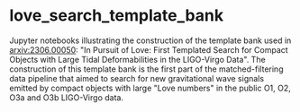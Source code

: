 # love_search_template_bank

Jupyter notebooks illustrating the construction of the template bank used in [arxiv:2306.00050](https://arxiv.org/pdf/2306.00050.pdf): "In Pursuit of Love: First Templated Search for Compact Objects with Large Tidal Deformabilities in the LIGO-Virgo Data". The construction of this template bank is the first part of the matched-filtering data pipeline that aimed to search for new gravitational wave signals emitted by compact objects with large "Love numbers" in the public O1, O2, O3a and O3b LIGO-Virgo data. 
